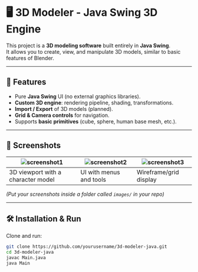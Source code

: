 # 🖥️ 3D Modeler - Java Swing 3D Engine

This project is a **3D modeling software** built entirely in **Java Swing**.  
It allows you to create, view, and manipulate 3D models, similar to basic features of Blender.

---

## 🚀 Features
- Pure **Java Swing** UI (no external graphics libraries).
- **Custom 3D engine**: rendering pipeline, shading, transformations.
- **Import / Export** of 3D models (planned).
- **Grid & Camera controls** for navigation.
- Supports **basic primitives** (cube, sphere, human base mesh, etc.).

---

## 📸 Screenshots

| ![screenshot1](images/screenshot1.png) | ![screenshot2](images/screenshot2.png) | ![screenshot3](images/screenshot3.png) |
|----------------------------------------|----------------------------------------|----------------------------------------|
| 3D viewport with a character model      | UI with menus and tools                 | Wireframe/grid display                  |

*(Put your screenshots inside a folder called `images/` in your repo)*

---

## 🛠️ Installation & Run
Clone and run:
```bash
git clone https://github.com/yourusername/3d-modeler-java.git
cd 3d-modeler-java
javac Main.java
java Main
